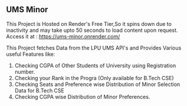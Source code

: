 ## UMS Minor

This Project is Hosted on Render's Free Tier,So it spins down due to inactivity and may take upto 50 seconds to load content upon request.
Access it at : https://ums-minor.onrender.com/

This Project fetches Data from the LPU UMS API's and Provides Various useful Features like:

1) Checking CGPA of Other Students of University using Registration number.
2) Checking your Rank in the Progra (Only available for B.Tech CSE)
3) Checking Seats and Preference wise Distribution of Minor Selection Data for B.Tech CSE
4) Checking CGPA wise Distribution of Minor Preferences.
